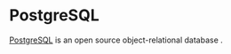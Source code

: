 # PostgreSQL

[PostgreSQL](https://www.postgresql.org/) is an open source object-relational database .